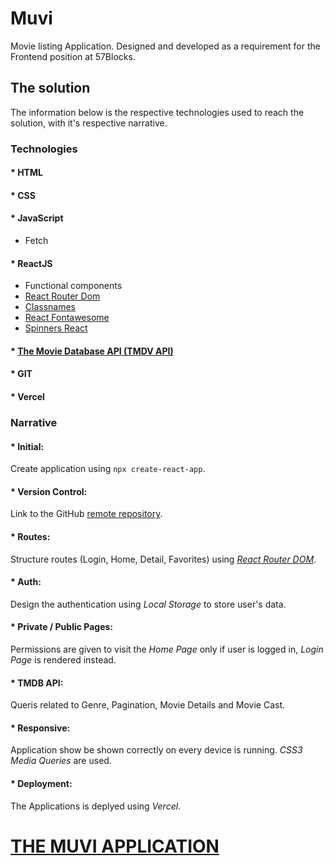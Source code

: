 # Muvi

Movie listing Application. 
Designed and developed as a requirement for the Frontend position at 57Blocks.

## The solution

The information below is the respective technologies used to reach the solution, with it's respective narrative.

### Technologies

#### * HTML
#### * CSS
#### * JavaScript
* Fetch
#### * ReactJS
* Functional components
* [React Router Dom](https://reactrouter.com/)
* [Classnames](https://www.npmjs.com/package/classnames)
* [React Fontawesome](https://fontawesome.com/v5.15/how-to-use/on-the-web/using-with/react)
* [Spinners React](https://www.npmjs.com/package/spinners-react)
#### * [The Movie Database API (TMDV API)](https://www.themoviedb.org/)
#### * GIT
#### * Vercel

### Narrative

#### * Initial:
Create application using `npx create-react-app`.
#### * Version Control:
Link to the GitHub [remote repository](https://github.com/jesussancher/muvi).
#### * Routes:
Structure routes (Login, Home, Detail, Favorites) using [*React Router DOM*](https://reactrouter.com/).
#### * Auth:
Design the authentication using *Local Storage* to store user's data.
#### * Private / Public Pages:
Permissions are given to visit the *Home Page* only if user is logged in, *Login Page* is rendered instead.
#### * TMDB API:
Queris related to Genre, Pagination, Movie Details and Movie Cast.
#### * Responsive:
Application show be shown correctly on every device is running. *CSS3 Media Queries* are used.
#### * Deployment:
The Applications is deplyed using *Vercel*.

# [THE MUVI APPLICATION](https://muvi-project.vercel.app/)
